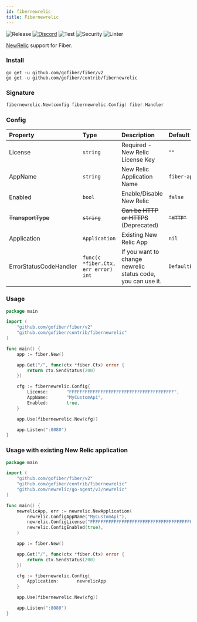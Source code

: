 ```yaml
---
id: fibernewrelic
title: Fibernewrelic
---
```


![Release](https://img.shields.io/github/v/tag/gofiber/contrib?filter=fibernewrelic*)
[![Discord](https://img.shields.io/discord/704680098577514527?style=flat&label=%F0%9F%92%AC%20discord&color=00ACD7)](https://gofiber.io/discord)
![Test](https://github.com/gofiber/contrib/workflows/Tests/badge.svg)
![Security](https://github.com/gofiber/contrib/workflows/Security/badge.svg)
![Linter](https://github.com/gofiber/contrib/workflows/Linter/badge.svg)

[NewRelic](https://github.com/newrelic/go-agent) support for Fiber.

### Install

```
go get -u github.com/gofiber/fiber/v2
go get -u github.com/gofiber/contrib/fibernewrelic
```

### Signature

```go
fibernewrelic.New(config fibernewrelic.Config) fiber.Handler
```

### Config

| Property          | Type             | Description                            | Default        |
|:------------------|:-----------------|:---------------------------------------|:---------------|
| License           | `string`         | Required - New Relic License Key       | `""`           |
| AppName           | `string`         | New Relic Application Name             | `fiber-api`    |
| Enabled           | `bool`           | Enable/Disable New Relic               | `false`        |
| ~~TransportType~~ | ~~`string`~~     | ~~Can be HTTP or HTTPS~~ (Deprecated)  | ~~`"HTTP"`~~   |
| Application       | `Application`    | Existing New Relic App                 | `nil`          |
| ErrorStatusCodeHandler       | `func(c *fiber.Ctx, err error) int`    | If you want to change newrelic status code, you can use it.                 | `DefaultErrorStatusCodeHandler`          |

### Usage

```go
package main

import (
	"github.com/gofiber/fiber/v2"
	"github.com/gofiber/contrib/fibernewrelic"
)

func main() {
	app := fiber.New()

	app.Get("/", func(ctx *fiber.Ctx) error {
		return ctx.SendStatus(200)
	})

	cfg := fibernewrelic.Config{
		License:       "FFFFFFFFFFFFFFFFFFFFFFFFFFFFFFFFFFFFFFFF",
		AppName:       "MyCustomApi",
		Enabled:       true,
	}

	app.Use(fibernewrelic.New(cfg))

	app.Listen(":8080")
}
```

### Usage with existing New Relic application

```go
package main

import (
	"github.com/gofiber/fiber/v2"
	"github.com/gofiber/contrib/fibernewrelic"
	"github.com/newrelic/go-agent/v3/newrelic"
)

func main() {
	newrelicApp, err := newrelic.NewApplication(
		newrelic.ConfigAppName("MyCustomApi"),
		newrelic.ConfigLicense("FFFFFFFFFFFFFFFFFFFFFFFFFFFFFFFFFFFFFFFF"),
		newrelic.ConfigEnabled(true),
	)

	app := fiber.New()

	app.Get("/", func(ctx *fiber.Ctx) error {
		return ctx.SendStatus(200)
	})

	cfg := fibernewrelic.Config{
		Application:       newrelicApp
	}

	app.Use(fibernewrelic.New(cfg))

	app.Listen(":8080")
}
```
